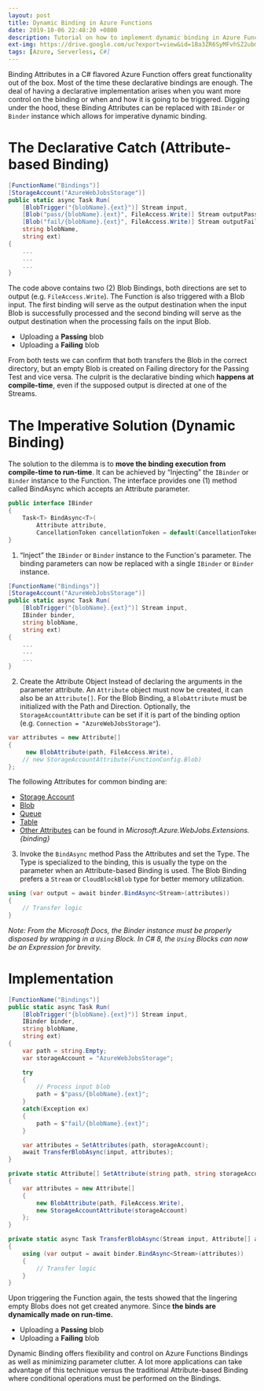 ```yaml
---
layout: post
title: Dynamic Binding in Azure Functions
date: 2019-10-06 22:48:20 +0800
description: Tutorial on how to implement dynamic binding in Azure Functions
ext-img: https://drive.google.com/uc?export=view&id=1Ba3ZR6SyMFvhSZ2ubmAghuyOH_KxIDrp
tags: [Azure, Serverless, C#]
---
```


Binding Attributes in a C# flavored Azure Function offers great functionality out of the box. Most of the time these declarative bindings are enough. The deal of having a declarative implementation arises when you want more control on the binding or when and how it is going to be triggered. Digging under the hood, these Binding Attributes can be replaced with `IBinder` or `Binder` instance which allows for imperative dynamic binding.

# The Declarative Catch (Attribute-based Binding)
```csharp
[FunctionName("Bindings")]
[StorageAccount("AzureWebJobsStorage")]
public static async Task Run(
    [BlobTrigger("{blobName}.{ext}")] Stream input,
    [Blob("pass/{blobName}.{ext}", FileAccess.Write)] Stream outputPass,
    [Blob("fail/{blobName}.{ext}", FileAccess.Write)] Stream outputFail,
    string blobName,
    string ext)
{
    ...
    ...
    ...
}
```

The code above contains two (2) Blob Bindings, both directions are set to output (e.g. `FileAccess.Write`). The Function is also triggered with a Blob input. The first binding will serve as the output destination when the input Blob is successfully processed and the second binding will serve as the output destination when the processing fails on the input Blob.

- Uploading a __Passing__ blob
- Uploading a __Failing__ blob

From both tests we can confirm that both transfers the Blob in the correct directory, but an empty Blob is created on Failing directory for the Passing Test and vice versa. The culprit is the declarative binding which __happens at compile-time__, even if the supposed output is directed at one of the Streams.

# The Imperative Solution (Dynamic Binding)
The solution to the dilemma is to __move the binding execution from compile-time to run-time__. It can be achieved by “Injecting” the `IBinder` or `Binder` instance to the Function. The interface provides one (1) method called BindAsync which accepts an Attribute parameter.
```csharp
public interface IBinder
{
    Task<T> BindAsync<T>(
        Attribute attribute, 
        CancellationToken cancellationToken = default(CancellationToken));
}
```

1. “Inject” the `IBinder` or `Binder` instance to the Function's parameter. 
The binding parameters can now be replaced with a single `IBinder` or `Binder` instance.
```csharp
[FunctionName("Bindings")]
[StorageAccount("AzureWebJobsStorage")]
public static async Task Run(
    [BlobTrigger("{blobName}.{ext}")] Stream input,
    IBinder binder,
    string blobName,
    string ext)
{
    ...
    ...
    ...
}
```

2. Create the Attribute Object
Instead of declaring the arguments in the parameter attribute. An `Attribute` object must now be created, it can also be an `Attribute[]`. For the Blob Binding, a `BlobAttribute` must be initialized with the Path and Direction. Optionally, the `StorageAccountAttribute` can be set if it is part of the binding option (e.g. `Connection = "AzureWebJobsStorage"`). 
```csharp
var attributes = new Attribute[]
{
     new BlobAttribute(path, FileAccess.Write),
    // new StorageAccountAttribute(FunctionConfig.Blob)
};
```
The following Attributes for common binding are:
- [Storage Account](https://github.com/Azure/azure-webjobs-sdk/blob/b798412ad74ba97cf2d85487ae8479f277bdd85c/src/Microsoft.Azure.WebJobs/StorageAccountAttribute.cs)
- [Blob](https://github.com/Azure/azure-webjobs-sdk/blob/dev/src/Microsoft.Azure.WebJobs.Extensions.Storage/Blobs/BlobAttribute.cs)
- [Queue](https://github.com/Azure/azure-webjobs-sdk/blob/dev/src/Microsoft.Azure.WebJobs.Extensions.Storage/Queues/QueueAttribute.cs)
- [Table](https://github.com/Azure/azure-webjobs-sdk/blob/dev/src/Microsoft.Azure.WebJobs.Extensions.Storage/Tables/TableAttribute.cs)
- [Other Attributes](https://docs.microsoft.com/en-us/azure/azure-functions/functions-triggers-bindings#supported-bindings) can be found in _Microsoft.Azure.WebJobs.Extensions.{binding}_

3. Invoke the `BindAsync` method
Pass the Attributes and set the Type. The Type is specialized to the binding, this is usually the type on the parameter when an Attribute-based Binding is used. The Blob Binding prefers a `Stream` or `CloudBlockBlob` type for better memory utilization.
```csharp
using (var output = await binder.BindAsync<Stream>(attributes))
{
    // Transfer logic
}
```
_Note: From the Microsoft Docs, the Binder instance must be properly disposed by wrapping in a `Using` Block. In C# 8, the `Using` Blocks can now be an Expression for brevity._

# Implementation
```csharp
[FunctionName("Bindings")]
public static async Task Run(
    [BlobTrigger("{blobName}.{ext}")] Stream input,
    IBinder binder,
    string blobName,
    string ext)
{
    var path = string.Empty;
    var storageAccount = "AzureWebJobsStorage";

    try
    {
        // Process input blob
        path = $"pass/{blobName}.{ext}";
    }
    catch(Exception ex)
    {
        path = $"fail/{blobName}.{ext}";
    }

    var attributes = SetAttributes(path, storageAccount);
    await TransferBlobAsync(input, attributes);
}

private static Attribute[] SetAttribute(string path, string storageAccount)
{
    var attributes = new Attribute[]
    {
        new BlobAttribute(path, FileAccess.Write),
        new StorageAccountAttribute(storageAccount)
    };
}

private static async Task TransferBlobAsync(Stream input, Attribute[] attributes)
{
    using (var output = await binder.BindAsync<Stream>(attributes))
    {
        // Transfer logic
    }
}
```
Upon triggering the Function again, the tests showed that the lingering empty Blobs does not get created anymore. Since __the binds are dynamically made on run-time.__

- Uploading a __Passing__ blob
- Uploading a __Failing__ blob

Dynamic Binding offers flexibility and control on Azure Functions Bindings as well as minimizing parameter clutter. A lot more applications can take advantage of this technique versus the traditional Attribute-based Binding where conditional operations must be performed on the Bindings.  
